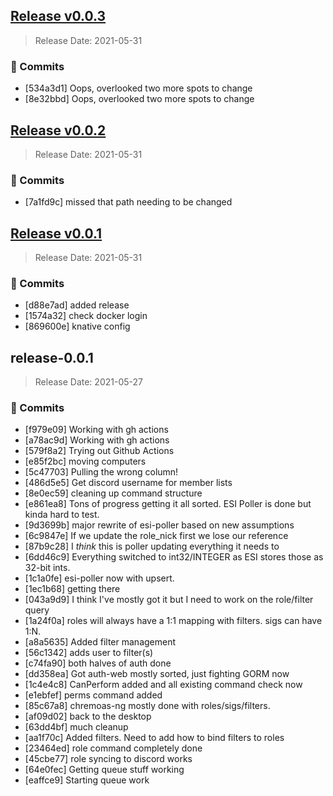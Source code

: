 
<a name="v0.0.3"></a>
## [Release v0.0.3](https://github.com/chremoas/chremoas-ng/compare/v0.0.2...v0.0.3)

> Release Date: 2021-05-31

### 📖 Commits

- [534a3d1]	Oops, overlooked two more spots to change
- [8e32bbd]	Oops, overlooked two more spots to change

<a name="v0.0.2"></a>
## [Release v0.0.2](https://github.com/chremoas/chremoas-ng/compare/v0.0.1...v0.0.2)

> Release Date: 2021-05-31

### 📖 Commits

- [7a1fd9c]	missed that path needing to be changed

<a name="v0.0.1"></a>
## [Release v0.0.1](https://github.com/chremoas/chremoas-ng/compare/release-0.0.1...v0.0.1)

> Release Date: 2021-05-31

### 📖 Commits

- [d88e7ad]	added release
- [1574a32]	check docker login
- [869600e]	knative config

<a name="release-0.0.1"></a>
## release-0.0.1

> Release Date: 2021-05-27

### 📖 Commits

- [f979e09]	Working with gh actions
- [a78ac9d]	Working with gh actions
- [579f8a2]	Trying out Github Actions
- [e85f2bc]	moving computers
- [5c47703]	Pulling the wrong column!
- [486d5e5]	Get discord username for member lists
- [8e0ec59]	cleaning up command structure
- [e861ea8]	Tons of progress getting it all sorted. ESI Poller is done but kinda hard to test.
- [9d3699b]	major rewrite of esi-poller based on new assumptions
- [6c9847e]	If we update the role_nick first we lose our reference
- [87b9c28]	I *think* this is poller updating everything it needs to
- [6dd46c9]	Everything switched to int32/INTEGER as ESI stores those as 32-bit ints.
- [1c1a0fe]	esi-poller now with upsert.
- [1ec1b68]	getting there
- [043a9d9]	I think I've mostly got it but I need to work on the role/filter query
- [1a24f0a]	roles will always have a 1:1 mapping with filters. sigs can have 1:N.
- [a8a5635]	Added filter management
- [56c1342]	adds user to filter(s)
- [c74fa90]	both halves of auth done
- [dd358ea]	Got auth-web mostly sorted, just fighting GORM now
- [1c4e4c8]	CanPerform added and all existing command check now
- [e1ebfef]	perms command added
- [85c67a8]	chremoas-ng mostly done with roles/sigs/filters.
- [af09d02]	back to the desktop
- [63dd4bf]	much cleanup
- [aa1f70c]	Added filters. Need to add how to bind filters to roles
- [23464ed]	role command completely done
- [45cbe77]	role syncing to discord works
- [64e0fec]	Getting queue stuff working
- [eaffce9]	Starting queue work
